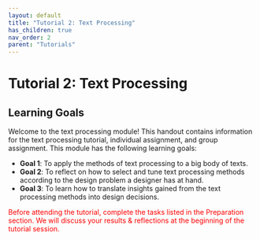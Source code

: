 ```yaml
---
layout: default
title: "Tutorial 2: Text Processing"
has_children: true
nav_order: 2
parent: "Tutorials"
---
```


# Tutorial 2: Text Processing

## Learning Goals

Welcome to the text processing module! This handout contains information for the text processing tutorial, individual assignment, and group assignment. This module has the following learning goals:  
 - **Goal 1**: To apply the methods of text processing to a big body of texts.
 - **Goal 2**: To reflect on how to select and tune text processing methods according to the design problem a designer has at hand.
 - **Goal 3**: To learn how to translate insights gained from the text processing methods into design decisions.

<p style="color:red"> Before attending the tutorial, complete the tasks listed in the Preparation section. We will discuss your results & reflections at the beginning of the tutorial session. </p>
